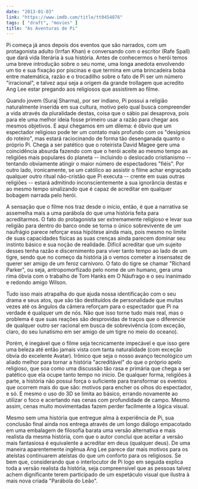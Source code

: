 ```yaml
---
date: "2013-01-03"
link: "https://www.imdb.com/title/tt0454876"
tags: [ "draft", "movies" ]
title: "As Aventuras de Pi"
---
```

Pi começa já anos depois dos eventos que são narrados, com um protagonista adulto (Irrfan Khan) e conversando com o escritor (Rafe Spall) que dará vida literária à sua história. Antes de conhecermos o herói temos uma breve introdução sobre o seu nome, uma longa anedota envolvendo um tio e sua fixação por piscinas e que termina em uma brincadeira boba entre matemática, razão e o trocadilho sobre o fato de Pi ser um número "irracional", e talvez aqui seja a origem da grande trollagem que acredito Ang Lee estar pregando aos religiosos que assistirem ao filme.

Quando jovem (Suraj Sharma), por ser indiano, Pi possui a religião naturalmente inserida em sua cultura, motivo pelo qual busca compreender a vida através da pluralidade destas, coisa que o sábio pai desaprova, pois para ele uma melhor ideia fosse primeiro usar a razão para chegar aos mesmos objetivos. E aqui chegamos em um dilema: é óbvio que um espectador religioso pode ter um contato mais profundo com os "desígnios do roteiro", mas estará raciocinando de forma tão desenganada quanto o próprio Pi. Chega a ser patético que o roteirista David Magee gere uma coincidência absurda fazendo com que o herói aceite ao mesmo tempo as religiões mais populares do planeta -- incluindo o deslocado cristianismo -- tentando obviamente atingir o maior número de espectadores "fiéis". Por outro lado, ironicamente, se um católico ao assistir o filme achar engraçado qualquer outro ritual não-cristão que Pi executa -- crente em suas outras religiões -- estará admitindo inconscientemente a sua ignorância destas e ao mesmo tempo sinalizando que é capaz de acreditar em qualquer bobagem narrada pelo herói.

A sensação que o filme nos traz desde o início, então, é que a narrativa se assemelha mais a uma parábola do que uma história feita para acreditarmos. O fato do protagonista ser extremamente religioso e levar sua religião para dentro do barco onde se torna o único sobrevivente de um naufrágio parece reforçar essa hipótese ainda mais, pois mesmo no limite de suas capacidades físicas as suas crenças ainda parecem dominar seu instinto básico e sua noção de realidade. Difícil acreditar que um sujeito desses tenha razão e discernimento para viver tanto tempo ao lado de um tigre, sendo que no começo da história já o vemos cometer a insensatez de querer ser amigo de um feroz carnívoro. O fato do tigre se chamar "Richard Parker", ou seja, antropomorfizado pelo nome de um humano, gera uma rima óbvia com o trabalho de Tom Hanks em O Náufrago e o seu inanimado e redondo amigo Wilson.

Tudo isso mais atrapalha do que ajuda nossa identificação com o seu drama e seus atos, que são tão destituídos de personalidade que muitas vezes até os ângulos da câmera reforçam para o espectador que Pi na verdade é qualquer um de nós. Não que isso torne tudo mais real, mas o problema é que suas reações são desprovidas de traços que o diferencie de qualquer outro ser racional em busca de sobrevivência (com exceção, claro, do seu lunatismo em ser amigo de um tigre no meio do oceano).

Porém, é inegável que o filme seja tecnicamente impecável e que isso gere uma beleza até então jamais vista com tanta naturalidade (com exceção óbvia do excelente Avatar). Irônico que seja o nosso avanço tecnológico um aliado melhor para tornar a história "acreditável" do que o próprio apelo religioso, que soa como uma discussão tão rasa e primária que chega a ser patético que ela ocupe tanto tempo no início. De qualquer forma, religiões à parte, a história não possui força o suficiente para transformar os eventos que ocorrem mais do que são: motivos para encher os olhos do espectador, e só. E mesmo o uso do 3D se limita ao básico, errando novamente ao utilizar o foco e acertando nas cenas com profundidade de campo. Mesmo assim, cenas muito movimentadas fazem perder facilmente a lógica visual.

Mesmo sem uma história que entregue alma à experiência de Pi, sua conclusão final ainda nos entrega através de um longo diálogo empacotado em uma embalagem de filosofia barata uma versão alternativa e mais realista da mesma história, com que o autor conclui que aceitar a versão mais fantasiosa é equivalente a acreditar em deus (qualquer deus). De uma maneira aparentemente ingênua Ang Lee parece dar mais motivos para os ateístas continuarem ateístas do que um conforto para os religiosos. Se bem que, considerando que o interlocutor de Pi logo em seguida explica toda a versão realista da história, seja compreensível que as pessoas talvez achem dignificante terem participado de um espetáculo visual que ilustra à mais nova criada "Parábola do Leão".
